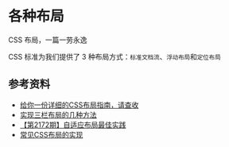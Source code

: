 # 各种布局

CSS 布局，一篇一劳永逸

CSS 标准为我们提供了 3 种布局方式：`标准文档流`、`浮动布局`和`定位布局`













## 参考资料

- [给你一份详细的CSS布局指南，请查收](https://juejin.cn/post/6844904121862979597)
- [实现三栏布局的几种方法](https://github.com/ljianshu/Blog/issues/14)
- [【第2172期】自适应布局最佳实践](https://mp.weixin.qq.com/s/8GvZetosiFJmZ1n3ZLfxNA)
- [常见CSS布局的实现](https://github.com/funnycoderstar/blog/issues/125)

